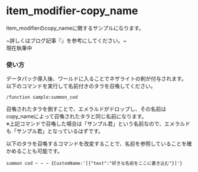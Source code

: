 # item_modifier-copy_name
item_modifierのcopy_nameに関するサンプルになります。

~詳しくはブログ記事『[]()』を参考にしてください。~<br>
現在執筆中

<h3>使い方</h3>

データパック導入後、ワールドに入ることでネザライトの剣が付与されます。<br>
以下のコマンドを実行して名前付きのタラを召喚してください。

```copy
/function sample:summon_cod
```

召喚されたタラを倒すことで、エメラルドがドロップし、その名前はcopy_nameによって召喚されたタラと同じ名前になります。<br>
※上記コマンドで召喚した場合は「サンプル君」という名前なので、エメラルドも「サンプル君」となっているはずです。

以下のタラを召喚するコマンドを改変することで、名前を参照していることを確かめることも可能です。

```copy
summon cod ~ ~ ~ {CustomName:'[{"text":"好きな名前をここに書き込む"}]'}
```
